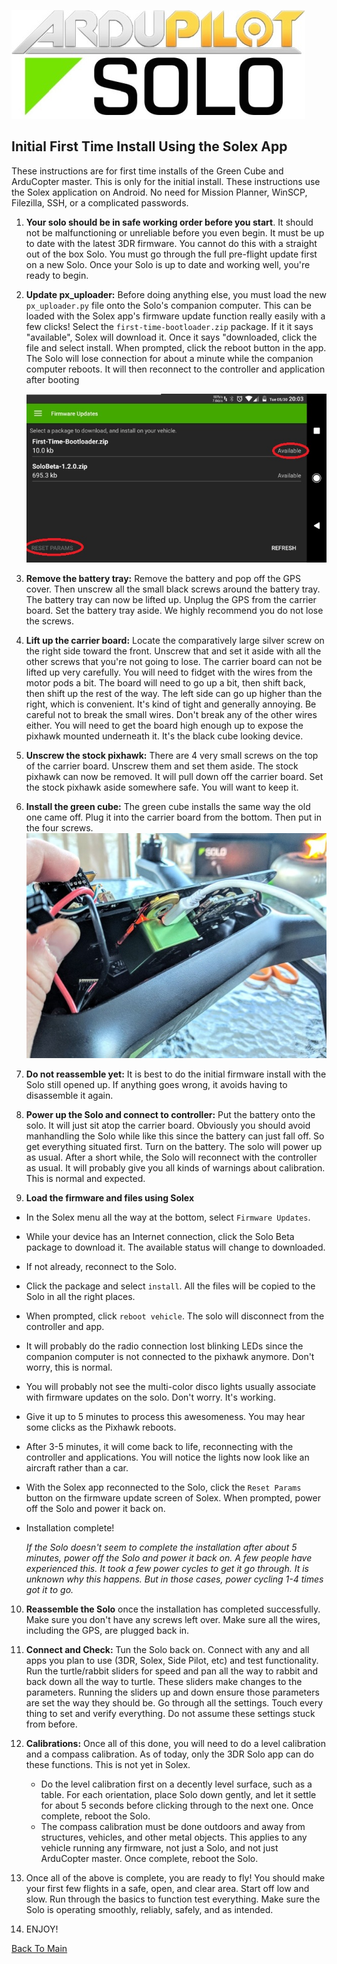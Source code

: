 ![Logo](https://github.com/Pedals2Paddles/SoloBeta/blob/master/Misc/APsolo.jpg)

Initial First Time Install Using the Solex App
-----------------------------------------------
These instructions are for first time installs of the Green Cube and ArduCopter master.  This is only for the initial install. These instructions use the Solex application on Android.  No need for Mission Planner, WinSCP, Filezilla, SSH, or a complicated passwords.

1. **Your solo should be in safe working order before you start**. It should not be malfunctioning or unreliable before you even begin. It must be up to date with the latest 3DR firmware. You cannot do this with a straight out of the box Solo. You must go through the full pre-flight update first on a new Solo.  Once your Solo is up to date and working well, you're ready to begin.

2. **Update px_uploader:** Before doing anything else, you must load the new `px_uploader.py` file onto the Solo's companion computer. This can be loaded with the Solex app's firmware update function really easily with a few clicks! Select the `first-time-bootloader.zip` package. If it it says "available", Solex will download it. Once it says "downloaded, click the file and select install. When prompted, click the reboot button in the app.  The Solo will lose connection for about a minute while the companion computer reboots. It will then reconnect to the controller and application after booting

   ![SolexScreenshot](https://github.com/Pedals2Paddles/SoloBeta/blob/master/Misc/Solex_Screenshot.jpg)

3. **Remove the battery tray:** Remove the battery and pop off the GPS cover.  Then unscrew all the small black screws around the battery tray. The battery tray can now be lifted up.  Unplug the GPS from the carrier board.  Set the battery tray aside. We highly recommend you do not lose the screws.

4. **Lift up the carrier board:** Locate the comparatively large silver screw on the right side toward the front. Unscrew that and set it aside with all the other screws that you're not going to lose.  The carrier board can not be lifted up very carefully.  You will need to fidget with the wires from the motor pods a bit.  The board will need to go up a bit, then shift back, then shift up the rest of the way. The left side can go up higher than the right, which is convenient.  It's kind of tight and generally annoying.  Be careful not to break the small wires.  Don't break any of the other wires either.  You will need to get the board high enough up to expose the pixhawk mounted underneath it.  It's the black cube looking device.

5. **Unscrew the stock pixhawk:** There are 4 very small screws on the top of the carrier board. Unscrew them and set them aside. The stock pixhawk can now be removed. It will pull down off the carrier board. Set the stock pixhawk aside somewhere safe. You will want to keep it.

6. **Install the green cube:** The green cube installs the same way the old one came off.  Plug it into the carrier board from the bottom.  Then put in the four screws.
  ![Guts](https://github.com/Pedals2Paddles/SoloBeta/blob/master/Misc/Guts.jpg)
  
7. **Do not reassemble yet:** It is best to do the initial firmware install with the Solo still opened up. If anything goes wrong, it avoids having to disassemble it again. 

8. **Power up the Solo and connect to controller:** Put the battery onto the solo. It will just sit atop the carrier board. Obviously you should avoid manhandling the Solo while like this since the battery can just fall off. So get everything situated first.  Turn on the battery.  The solo will power up as usual. After a short while, the Solo will reconnect with the controller as usual. It will probably give you all kinds of warnings about calibration. This is normal and expected.

9. **Load the firmware and files using Solex**
 * In the Solex menu all the way at the bottom, select `Firmware Updates`.
 * While your device has an Internet connection, click the Solo Beta package to download it. The available status will change to downloaded.
 * If not already, reconnect to the Solo. 
 * Click the package and select `install`. All the files will be copied to the Solo in all the right places.
 * When prompted, click `reboot vehicle`. The solo will disconnect from the controller and app.
 * It will probably do the radio connection lost blinking LEDs since the companion computer is not connected to the pixhawk anymore. Don't worry, this is normal.
 * You will probably not see the multi-color disco lights usually associate with firmware updates on the solo. Don't worry. It's working.
 * Give it up to 5 minutes to process this awesomeness. You may hear some clicks as the Pixhawk reboots.
 * After 3-5 minutes, it will come back to life, reconnecting with the controller and applications. You will notice the lights now look like an aircraft rather than a car.
 * With the Solex app reconnected to the Solo, click the `Reset Params` button on the firmware update screen of Solex.  When prompted, power off the Solo and power it back on.
 * Installation complete!
 
    _If the Solo doesn't seem to complete the installation after about 5 minutes, power off the Solo and power it back on.  A few people have experienced this. It took a few power cycles to get it go through. It is unknown why this happens.  But in those cases, power cycling 1-4 times got it to go._

10. **Reassemble the Solo** once the installation has completed successfully. Make sure you don't have any screws left over.  Make sure all the wires, including the GPS, are plugged back in.

11. **Connect and Check:** Tun the Solo back on. Connect with any and all apps you plan to use (3DR, Solex, Side Pilot, etc) and test functionality. Run the turtle/rabbit sliders for speed and pan all the way to rabbit and back down all the way to turtle. These sliders make changes to the parameters. Running the sliders up and down ensure those parameters are set the way they should be.  Go through all the settings. Touch every thing to set and verify everything. Do not assume these settings stuck from before. 

12. **Calibrations:** Once all of this done, you will need to do a level calibration and a compass calibration. As of today, only the 3DR Solo app can do these functions. This is not yet in Solex.
    * Do the level calibration first on a decently level surface, such as a table. For each orientation, place Solo down gently, and let it settle for about 5 seconds before clicking through to the next one. Once complete, reboot the Solo.
    * The compass calibration must be done outdoors and away from structures, vehicles, and other metal objects. This applies to any vehicle running any firmware, not just a Solo, and not just ArduCopter master. Once complete, reboot the Solo.

13. Once all of the above is complete, you are ready to fly! You should make your first few flights in a safe, open, and clear area. Start off low and slow. Run through the basics to function test everything.  Make sure the Solo is operating smoothly, reliably, safely, and as intended.

14. ENJOY!

[Back To Main](../master/README.md)